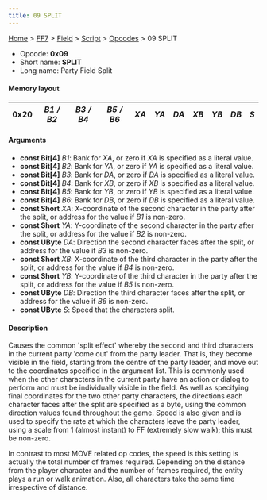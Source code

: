 ```yaml
---
title: 09 SPLIT
---
```


[Home](/Main%20Page.md) > [FF7](/FF7.md) > [Field](/FF7/Field.md) > [Script](/FF7/Field/Script.md) > [Opcodes](/FF7/Field/Script/Opcodes.md) > 09 SPLIT

-   Opcode: **0x09**
-   Short name: **SPLIT**
-   Long name: Party Field Split

#### Memory layout

| 0x20 | *B1 / B2* | *B3 / B4* | *B5 / B6* | *XA* | *YA* | *DA* | *XB* | *YB* | *DB* | *S* |
|------|-----------|-----------|-----------|------|------|------|------|------|------|-----|

#### Arguments

-   **const Bit\[4\]** *B1*: Bank for *XA*, or zero if *XA* is specified
    as a literal value.
-   **const Bit\[4\]** *B2*: Bank for *YA*, or zero if *YA* is specified
    as a literal value.
-   **const Bit\[4\]** *B3*: Bank for *DA*, or zero if *DA* is specified
    as a literal value.
-   **const Bit\[4\]** *B4*: Bank for *XB*, or zero if *XB* is specified
    as a literal value.
-   **const Bit\[4\]** *B5*: Bank for *YB*, or zero if *YB* is specified
    as a literal value.
-   **const Bit\[4\]** *B6*: Bank for *DB*, or zero if *DB* is specified
    as a literal value.
-   **const Short** *XA*: X-coordinate of the second character in the
    party after the split, or address for the value if *B1* is non-zero.
-   **const Short** *YA*: Y-coordinate of the second character in the
    party after the split, or address for the value if *B2* is non-zero.
-   **const UByte** *DA*: Direction the second character faces after the
    split, or address for the value if *B3* is non-zero.
-   **const Short** *XB*: X-coordinate of the third character in the
    party after the split, or address for the value if *B4* is non-zero.
-   **const Short** *YB*: Y-coordinate of the third character in the
    party after the split, or address for the value if *B5* is non-zero.
-   **const UByte** *DB*: Direction the third character faces after the
    split, or address for the value if *B6* is non-zero.
-   **const UByte** *S*: Speed that the characters split.

#### Description

Causes the common 'split effect' whereby the second and third characters
in the current party 'come out' from the party leader. That is, they
become visible in the field, starting from the centre of the party
leader, and move out to the coordinates specified in the argument list.
This is commonly used when the other characters in the current party
have an action or dialog to perform and must be individually visible in
the field. As well as specifying final coordinates for the two other
party characters, the directions each character faces after the split
are specified as a byte, using the common direction values found
throughout the game. Speed is also given and is used to specify the rate
at which the characters leave the party leader, using a scale from 1
(almost instant) to FF (extremely slow walk); this must be non-zero.

In contrast to most MOVE related op codes, the speed is this setting is
actually the total number of frames required. Depending on the distance
from the player character and the number of frames required, the entity
plays a run or walk animation. Also, all characters take the same time
irrespective of distance.
